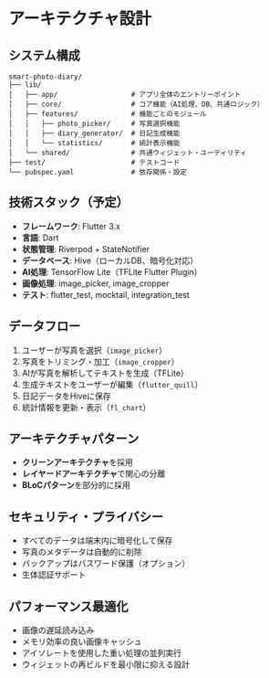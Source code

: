 # アーキテクチャ設計

## システム構成
```
smart-photo-diary/
├── lib/
│   ├── app/                  # アプリ全体のエントリーポイント
│   ├── core/                 # コア機能（AI処理、DB、共通ロジック）
│   ├── features/             # 機能ごとのモジュール
│   │   ├── photo_picker/     # 写真選択機能
│   │   ├── diary_generator/  # 日記生成機能
│   │   └── statistics/       # 統計表示機能
│   └── shared/               # 共通ウィジェット・ユーティリティ
├── test/                     # テストコード
└── pubspec.yaml              # 依存関係・設定
```

## 技術スタック（予定）
- **フレームワーク**: Flutter 3.x
- **言語**: Dart
- **状態管理**: Riverpod + StateNotifier
- **データベース**: Hive（ローカルDB、暗号化対応）
- **AI処理**: TensorFlow Lite（TFLite Flutter Plugin）
- **画像処理**: image_picker, image_cropper
- **テスト**: flutter_test, mocktail, integration_test

## データフロー
1. ユーザーが写真を選択（`image_picker`）
2. 写真をトリミング・加工（`image_cropper`）
3. AIが写真を解析してテキストを生成（TFLite）
4. 生成テキストをユーザーが編集（`flutter_quill`）
5. 日記データをHiveに保存
6. 統計情報を更新・表示（`fl_chart`）

## アーキテクチャパターン
- **クリーンアーキテクチャ**を採用
- **レイヤードアーキテクチャ**で関心の分離
- **BLoCパターン**を部分的に採用

## セキュリティ・プライバシー
- すべてのデータは端末内に暗号化して保存
- 写真のメタデータは自動的に削除
- バックアップはパスワード保護（オプション）
- 生体認証サポート

## パフォーマンス最適化
- 画像の遅延読み込み
- メモリ効率の良い画像キャッシュ
- アイソレートを使用した重い処理の並列実行
- ウィジェットの再ビルドを最小限に抑える設計
